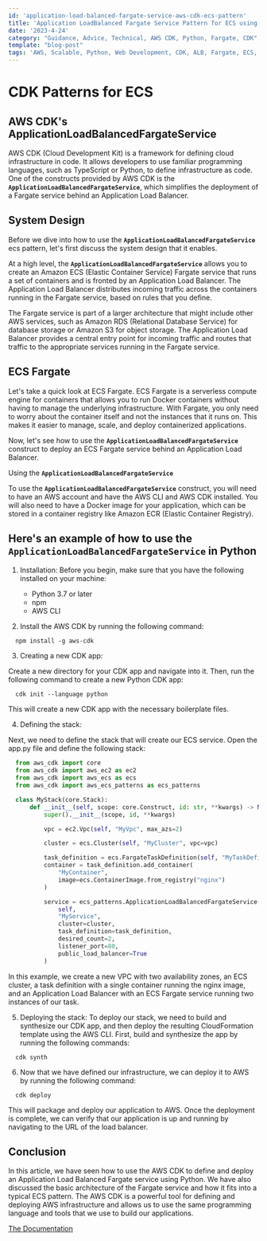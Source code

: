 ```yaml
---
id: 'application-load-balanced-fargate-service-aws-cdk-ecs-pattern'
title: 'Application LoadBalanced Fargate Service Pattern for ECS using the AWS CDK'
date: '2023-4-24'
category: "Guidance, Advice, Technical, AWS CDK, Python, Fargate, CDK"
template: "blog-post"
tags: 'AWS, Scalable, Python, Web Development, CDK, ALB, Fargate, ECS, ECS Patterns'
---
```


# CDK Patterns for ECS

## AWS CDK's ApplicationLoadBalancedFargateService

AWS CDK (Cloud Development Kit) is a framework for defining cloud infrastructure in code. It allows developers to use familiar programming languages, such as TypeScript or Python, to define infrastructure as code. One of the constructs provided by AWS CDK is the **`ApplicationLoadBalancedFargateService`**, which simplifies the deployment of a Fargate service behind an Application Load Balancer.

## System Design

Before we dive into how to use the **`ApplicationLoadBalancedFargateService`** ecs pattern, let's first discuss the system design that it enables.

At a high level, the **`ApplicationLoadBalancedFargateService`** allows you to create an Amazon ECS (Elastic Container Service) Fargate service that runs a set of containers and is fronted by an Application Load Balancer. The Application Load Balancer distributes incoming traffic across the containers running in the Fargate service, based on rules that you define.

The Fargate service is part of a larger architecture that might include other AWS services, such as Amazon RDS (Relational Database Service) for database storage or Amazon S3 for object storage. The Application Load Balancer provides a central entry point for incoming traffic and routes that traffic to the appropriate services running in the Fargate service.

## ECS Fargate

Let's take a quick look at ECS Fargate. ECS Fargate is a serverless compute engine for containers that allows you to run Docker containers without having to manage the underlying infrastructure. With Fargate, you only need to worry about the container itself and not the instances that it runs on. This makes it easier to manage, scale, and deploy containerized applications.

Now, let's see how to use the **`ApplicationLoadBalancedFargateService`** construct to deploy an ECS Fargate service behind an Application Load Balancer.

Using the **`ApplicationLoadBalancedFargateService`**

To use the **`ApplicationLoadBalancedFargateService`** construct, you will need to have an AWS account and have the AWS CLI and AWS CDK installed. You will also need to have a Docker image for your application, which can be stored in a container registry like Amazon ECR (Elastic Container Registry).

## Here's an example of how to use the **`ApplicationLoadBalancedFargateService`** in Python

1. Installation:
    Before you begin, make sure that you have the following installed on your machine:
    - Python 3.7 or later
    - npm
    - AWS CLI

2. Install the AWS CDK by running the following command:

  ```shell
    npm install -g aws-cdk
  ```

3. Creating a new CDK app:

  Create a new directory for your CDK app and navigate into it. Then, run the following command to create a new Python CDK app:

  ```shell
    cdk init --language python
  ```

This will create a new CDK app with the necessary boilerplate files.

4. Defining the stack:

Next, we need to define the stack that will create our ECS service. Open the app.py file and define the following stack:

```python
  from aws_cdk import core
  from aws_cdk import aws_ec2 as ec2
  from aws_cdk import aws_ecs as ecs
  from aws_cdk import aws_ecs_patterns as ecs_patterns

  class MyStack(core.Stack):
      def __init__(self, scope: core.Construct, id: str, **kwargs) -> None:
          super().__init__(scope, id, **kwargs)

          vpc = ec2.Vpc(self, "MyVpc", max_azs=2)

          cluster = ecs.Cluster(self, "MyCluster", vpc=vpc)

          task_definition = ecs.FargateTaskDefinition(self, "MyTaskDefinition")
          container = task_definition.add_container(
              "MyContainer",
              image=ecs.ContainerImage.from_registry("nginx")
          )

          service = ecs_patterns.ApplicationLoadBalancedFargateService(
              self,
              "MyService",
              cluster=cluster,
              task_definition=task_definition,
              desired_count=2,
              listener_port=80,
              public_load_balancer=True
          )

```

In this example, we create a new VPC with two availability zones, an ECS cluster, a task definition with a single container running the nginx image, and an Application Load Balancer with an ECS Fargate service running two instances of our task.

5. Deploying the stack:
  To deploy our stack, we need to build and synthesize our CDK app, and then deploy the resulting CloudFormation template using the AWS CLI.
  First, build and synthesize the app by running the following commands:

  ```shell
    cdk synth
  ```

6. Now that we have defined our infrastructure, we can deploy it to AWS by running the following command:

  ```shell
    cdk deploy
  ```

This will package and deploy our application to AWS. Once the deployment is complete, we can verify that our application is up and running by navigating to the URL of the load balancer.

## Conclusion

In this article, we have seen how to use the AWS CDK to define and deploy an Application Load Balanced Fargate service using Python. We have also discussed the basic architecture of the Fargate service and how it fits into a typical ECS pattern. The AWS CDK is a powerful tool for defining and deploying AWS infrastructure and allows us to use the same programming language and tools that we use to build our applications.

[The Documentation](https://docs.aws.amazon.com/cdk/api/v1/docs/@aws-cdk_aws-ecs-patterns.ApplicationLoadBalancedFargateService.html)
